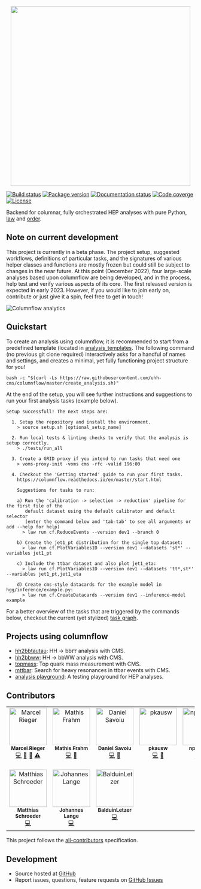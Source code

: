 <center>
  <a href="https://github.com/uhh-cms/columnflow">
    <img src="https://media.githubusercontent.com/media/uhh-cms/columnflow/master/assets/logo_dark.png" width="480" />
  </a>
</center>


<!-- marker-after-logo -->


[![Build status](https://github.com/uhh-cms/columnflow/actions/workflows/lint_and_test.yaml/badge.svg)](https://github.com/uhh-cms/columnflow/actions/workflows/lint_and_test.yaml)
[![Package version](https://img.shields.io/pypi/v/columnflow.svg?style=flat)](https://pypi.python.org/pypi/columnflow)
[![Documentation status](https://readthedocs.org/projects/columnflow/badge/?version=master)](http://columnflow.readthedocs.io)
[![Code coverge](https://codecov.io/gh/uhh-cms/columnflow/branch/master/graph/badge.svg?token=33FLINPXFP)](https://codecov.io/gh/uhh-cms/columnflow)
[![License](https://img.shields.io/github/license/uhh-cms/columnflow.svg)](https://github.com/uhh-cms/columnflow/blob/master/LICENSE)

Backend for columnar, fully orchestrated HEP analyses with pure Python, [law](https://github.com/riga/law) and [order](https://github.com/riga/order).


<!-- marker-after-header -->


## Note on current development

This project is currently in a beta phase.
The project setup, suggested workflows, definitions of particular tasks, and the signatures of various helper classes and functions are mostly frozen but could still be subject to changes in the near future.
At this point (December 2022), four large-scale analyses based upon columnflow are being developed, and in the process, help test and verify various aspects of its core.
The first released version is expected in early 2023.
However, if you would like to join early on, contribute or just give it a spin, feel free to get in touch!

![Columnflow analytics](https://repobeats.axiom.co/api/embed/bb5150c6a379b852d6c8f9eca3e2620bbcb23c4b.svg "Columnflow analytics")


## Quickstart

To create an analysis using columnflow, it is recommended to start from a predefined template (located in [analysis_templates](https://github.com/uhh-cms/columnflow/tree/master/analysis_templates).
The following command (no previous git clone required) interactively asks for a handful of names and settings, and creates a minimal, yet fully functioning project structure for you!

```shell
bash -c "$(curl -Ls https://raw.githubusercontent.com/uhh-cms/columnflow/master/create_analysis.sh)"
```

At the end of the setup, you will see further instructions and suggestions to run your first analysis tasks (example below).

```
Setup successfull! The next steps are:

  1. Setup the repository and install the environment.
    > source setup.sh [optional_setup_name]

  2. Run local tests & linting checks to verify that the analysis is setup correctly.
    > ./tests/run_all

  3. Create a GRID proxy if you intend to run tasks that need one
    > voms-proxy-init -voms cms -rfc -valid 196:00

  4. Checkout the 'Getting started' guide to run your first tasks.
    https://columnflow.readthedocs.io/en/master/start.html

    Suggestions for tasks to run:

    a) Run the 'calibration -> selection -> reduction' pipeline for the first file of the
       default dataset using the default calibrator and default selector
       (enter the command below and 'tab-tab' to see all arguments or add --help for help)
      > law run cf.ReduceEvents --version dev1 --branch 0

    b) Create the jet1_pt distribution for the single top dataset:
      > law run cf.PlotVariables1D --version dev1 --datasets 'st*' --variables jet1_pt

    c) Include the ttbar dataset and also plot jet1_eta:
      > law run cf.PlotVariables1D --version dev1 --datasets 'tt*,st*' --variables jet1_pt,jet1_eta

    d) Create cms-style datacards for the example model in hgg/inference/example.py:
      > law run cf.CreateDatacards --version dev1 --inference-model example
```

For a better overview of the tasks that are triggered by the commands below, checkout the current (yet stylized) [task graph](https://github.com/uhh-cms/columnflow/issues/25#issue-1258137827).


## Projects using columnflow

- [hh2bbtautau](https://github.com/uhh-cms/hh2bbtautau): HH → bb𝜏𝜏 analysis with CMS.
- [hh2bbww](https://github.com/uhh-cms/hh2bbww): HH → bbWW analysis with CMS.
- [topmass](https://github.com/uhh-cms/topmass): Top quark mass measurement with CMS.
- [mttbar](https://github.com/uhh-cms/mttbar): Search for heavy resonances in ttbar events with CMS.
- [analysis playground](https://github.com/uhh-cms/analysis_playground): A testing playground for HEP analyses.


## Contributors

<!-- ALL-CONTRIBUTORS-LIST:START - Do not remove or modify this section -->
<!-- prettier-ignore-start -->
<!-- markdownlint-disable -->
<table>
  <tbody>
    <tr>
      <td align="center" valign="top" width="14.28%"><a href="https://github.com/riga"><img src="https://avatars.githubusercontent.com/u/1908734?v=4?s=100" width="100px;" alt="Marcel Rieger"/><br /><sub><b>Marcel Rieger</b></sub></a><br /><a href="https://github.com/uhh-cms/columnflow/commits?author=riga" title="Code">💻</a> <a href="https://github.com/uhh-cms/columnflow/pulls?q=is%3Apr+reviewed-by%3Ariga" title="Reviewed Pull Requests">👀</a> <a href="https://github.com/uhh-cms/columnflow/commits?author=riga" title="Documentation">📖</a> <a href="https://github.com/uhh-cms/columnflow/commits?author=riga" title="Tests">⚠️</a></td>
      <td align="center" valign="top" width="14.28%"><a href="https://github.com/mafrahm"><img src="https://avatars.githubusercontent.com/u/49306645?v=4?s=100" width="100px;" alt="Mathis Frahm"/><br /><sub><b>Mathis Frahm</b></sub></a><br /><a href="https://github.com/uhh-cms/columnflow/commits?author=mafrahm" title="Code">💻</a> <a href="https://github.com/uhh-cms/columnflow/pulls?q=is%3Apr+reviewed-by%3Amafrahm" title="Reviewed Pull Requests">👀</a></td>
      <td align="center" valign="top" width="14.28%"><a href="https://github.com/dsavoiu"><img src="https://avatars.githubusercontent.com/u/17005255?v=4?s=100" width="100px;" alt="Daniel Savoiu"/><br /><sub><b>Daniel Savoiu</b></sub></a><br /><a href="https://github.com/uhh-cms/columnflow/commits?author=dsavoiu" title="Code">💻</a> <a href="https://github.com/uhh-cms/columnflow/pulls?q=is%3Apr+reviewed-by%3Adsavoiu" title="Reviewed Pull Requests">👀</a></td>
      <td align="center" valign="top" width="14.28%"><a href="https://github.com/pkausw"><img src="https://avatars.githubusercontent.com/u/26219567?v=4?s=100" width="100px;" alt="pkausw"/><br /><sub><b>pkausw</b></sub></a><br /><a href="https://github.com/uhh-cms/columnflow/commits?author=pkausw" title="Code">💻</a> <a href="https://github.com/uhh-cms/columnflow/pulls?q=is%3Apr+reviewed-by%3Apkausw" title="Reviewed Pull Requests">👀</a></td>
      <td align="center" valign="top" width="14.28%"><a href="https://github.com/nprouvost"><img src="https://avatars.githubusercontent.com/u/49162277?v=4?s=100" width="100px;" alt="nprouvost"/><br /><sub><b>nprouvost</b></sub></a><br /><a href="https://github.com/uhh-cms/columnflow/commits?author=nprouvost" title="Code">💻</a> <a href="https://github.com/uhh-cms/columnflow/commits?author=nprouvost" title="Tests">⚠️</a></td>
      <td align="center" valign="top" width="14.28%"><a href="https://github.com/Bogdan-Wiederspan"><img src="https://avatars.githubusercontent.com/u/79155113?v=4?s=100" width="100px;" alt="Bogdan-Wiederspan"/><br /><sub><b>Bogdan-Wiederspan</b></sub></a><br /><a href="https://github.com/uhh-cms/columnflow/commits?author=Bogdan-Wiederspan" title="Code">💻</a> <a href="https://github.com/uhh-cms/columnflow/commits?author=Bogdan-Wiederspan" title="Tests">⚠️</a></td>
      <td align="center" valign="top" width="14.28%"><a href="https://github.com/kramerto"><img src="https://avatars.githubusercontent.com/u/18616159?v=4?s=100" width="100px;" alt="Tobias Kramer"/><br /><sub><b>Tobias Kramer</b></sub></a><br /><a href="https://github.com/uhh-cms/columnflow/commits?author=kramerto" title="Code">💻</a></td>
    </tr>
    <tr>
      <td align="center" valign="top" width="14.28%"><a href="https://github.com/mschrode"><img src="https://avatars.githubusercontent.com/u/5065234?v=4?s=100" width="100px;" alt="Matthias Schroeder"/><br /><sub><b>Matthias Schroeder</b></sub></a><br /><a href="https://github.com/uhh-cms/columnflow/commits?author=mschrode" title="Code">💻</a></td>
      <td align="center" valign="top" width="14.28%"><a href="https://github.com/jolange"><img src="https://avatars.githubusercontent.com/u/6584443?v=4" width="100px;" alt="Johannes Lange"/><br /><sub><b>Johannes Lange</b></sub></a><br /><a href="https://github.com/uhh-cms/columnflow/commits?author=jolange" title="Code">💻</a></td>
      <td align="center" valign="top" width="14.28%"><a href="https://github.com/BalduinLetzer"><img src="https://avatars.githubusercontent.com/u/70058868?v=4?s=100" width="100px;" alt="BalduinLetzer"/><br /><sub><b>BalduinLetzer</b></sub></a><br /><a href="https://github.com/uhh-cms/columnflow/commits?author=BalduinLetzer" title="Code">💻</a></td>
    </tr>
  </tbody>
</table>
<!-- markdownlint-restore -->
<!-- prettier-ignore-end -->
<!-- ALL-CONTRIBUTORS-LIST:END -->

This project follows the [all-contributors](https://github.com/all-contributors/all-contributors) specification.


## Development

- Source hosted at [GitHub](https://github.com/uhh-cms/columnflow)
- Report issues, questions, feature requests on [GitHub Issues](https://github.com/uhh-cms/columnflow/issues)


<!-- marker-after-body -->
